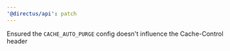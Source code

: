 ```yaml
---
'@directus/api': patch
---
```


Ensured the `CACHE_AUTO_PURGE` config doesn't influence the Cache-Control header
